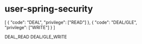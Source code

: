# user-spring-security

[
	{
		"code": "DEAL",
		"privilege": ["READ"]
	},
	{
		"code": "DEAL/GLE",
		"privilege": ["WRITE"]
	}
]

DEAL_READ
DEAL/GLE_WRITE